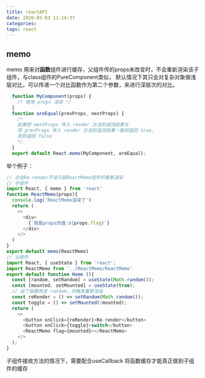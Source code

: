 ```yaml
---
title: reactAPI
date: 2020-05-03 11:14:37
categories:  
tags: react
---
```

## memo
memo 用来对**函数**组件进行缓存，父组件传的props未改变时，不会重新渲染该子组件，与class组件的PureComponent类似，
默认情况下其只会对复杂对象做浅层对比，可以传递一个对比函数作为第二个参数，来进行深层次的对比。
```javascript
  function MyComponent(props) {
    /* 使用 props 渲染 */
  }
  function areEqual(prevProps, nextProps) {
    /*
    如果把 nextProps 传入 render 方法的返回结果与
    将 prevProps 传入 render 方法的返回结果一致则返回 true，
    否则返回 false
    */
  }
  export default React.memo(MyComponent, areEqual);
```
举个例子：
```javascript
// 点击Re-render不会引起ReactMemo组件的重新渲染
// 子组件
import React, { memo } from 'react'
function ReactMemo(props){
  console.log('ReactMemo渲染了')
  return (
    <>
      <div>
        {`我是props的值:${props.flag}`}
      </div>
    </>
  )
}
export default memo(ReactMemo)
// 父组件
import React, { useState } from 'react';
import ReactMemo from '../ReactMemo/ReactMemo'
export default function Home (){
  const [random, setRandom] = useState(Math.random());
  const [mounted, setMounted] = useState(true);
  // 这个函数改变 random，并触发重新渲染
  const reRender = () => setRandom(Math.random());
  const toggle = () => setMounted(!mounted);
  return (
    <>
      <button onClick={reRender}>Re-render</button>
      <button onClick={toggle}>switch</button>
      <ReactMemo flag={mounted}></ReactMemo>
    </>
  );
}
```
子组件接收方法的情况下，需要配合useCallback 将函数缓存才能真正做到子组件的缓存